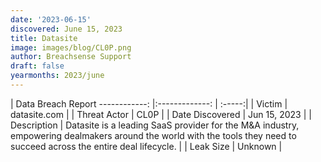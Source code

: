 ```yaml
---
date: '2023-06-15'
discovered: June 15, 2023
title: Datasite
image: images/blog/CL0P.png
author: Breachsense Support
draft: false
yearmonths: 2023/june
---
```



| Data Breach Report
------------:     |:-------------:    | :-----:|
| Victim      | datasite.com      | 
| Threat Actor      | CL0P      | 
| Date Discovered      | Jun 15, 2023      | 
| Description      | Datasite is a leading SaaS provider for the M&A industry, empowering dealmakers around the world with the tools they need to succeed across the entire deal lifecycle.      | 
| Leak Size      | Unknown      | 


